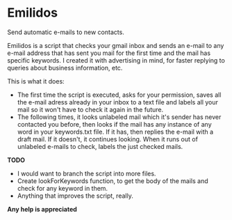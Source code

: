 # Emilidos
Send automatic e-mails to new contacts. 

Emilidos is a script that checks your gmail inbox and sends an e-mail to any e-mail address that has sent you mail for the first time and the mail has specific keywords. I created it with advertising in mind, for faster replying to queries about business information, etc. 

This is what it does:

- The first time the script is executed, asks for your permission, saves all the e-mail adress already in your inbox to a text file and labels all your mail so it won't have to check it again in the future.
- The following times, it looks unlabeled mail which it's sender has never contacted you before, then looks if the mail has any instance of any word in your keywords.txt file. If it has, then replies the e-mail with a draft mail. If it doesn't, it continues looking. When it runs out of unlabeled e-mails to check, labels the just checked mails.

**TODO**

- I would want to branch the script into more files.
- Create lookForKeywords function, to get the body of the mails and check for any keyword in them.
- Anything that improves the script, really.


**Any help is appreciated**

